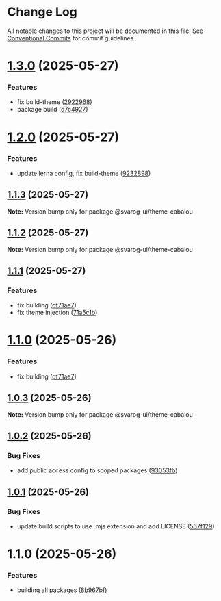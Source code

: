 # Change Log

All notable changes to this project will be documented in this file.
See [Conventional Commits](https://conventionalcommits.org) for commit guidelines.

# [1.3.0](https://github.com/baaaaaaaaasowenyaaaaaaamamabeatsebaaah/svarog/compare/@svarog-ui/theme-cabalou@1.2.0...@svarog-ui/theme-cabalou@1.3.0) (2025-05-27)

### Features

- fix build-theme ([2922968](https://github.com/baaaaaaaaasowenyaaaaaaamamabeatsebaaah/svarog/commit/292296897024527645ee314761114553f5a95539))
- package build ([d7c4927](https://github.com/baaaaaaaaasowenyaaaaaaamamabeatsebaaah/svarog/commit/d7c49273c29471ca7dc54b2e7084b0f79740b5b0))

# [1.2.0](https://github.com/baaaaaaaaasowenyaaaaaaamamabeatsebaaah/svarog/compare/@svarog-ui/theme-cabalou@1.1.3...@svarog-ui/theme-cabalou@1.2.0) (2025-05-27)

### Features

- update lerna config, fix build-theme ([9232898](https://github.com/baaaaaaaaasowenyaaaaaaamamabeatsebaaah/svarog/commit/9232898988069e7246cec2757068fc8952b1d3a4))

## [1.1.3](https://github.com/baaaaaaaaasowenyaaaaaaamamabeatsebaaah/svarog/compare/@svarog-ui/theme-cabalou@1.1.2...@svarog-ui/theme-cabalou@1.1.3) (2025-05-27)

**Note:** Version bump only for package @svarog-ui/theme-cabalou

## [1.1.2](https://github.com/baaaaaaaaasowenyaaaaaaamamabeatsebaaah/svarog/compare/@svarog-ui/theme-cabalou@1.1.1...@svarog-ui/theme-cabalou@1.1.2) (2025-05-27)

**Note:** Version bump only for package @svarog-ui/theme-cabalou

## [1.1.1](https://github.com/baaaaaaaaasowenyaaaaaaamamabeatsebaaah/svarog/compare/@svarog-ui/theme-cabalou@1.0.3...@svarog-ui/theme-cabalou@1.1.1) (2025-05-27)

### Features

- fix building ([df71ae7](https://github.com/baaaaaaaaasowenyaaaaaaamamabeatsebaaah/svarog/commit/df71ae79af43b7f08730cb63d0fc5d0d83fa69cd))
- fix theme injection ([71a5c1b](https://github.com/baaaaaaaaasowenyaaaaaaamamabeatsebaaah/svarog/commit/71a5c1beef79a201583a0d08e9872d5bc900eea2))

# [1.1.0](https://github.com/baaaaaaaaasowenyaaaaaaamamabeatsebaaah/svarog/compare/@svarog-ui/theme-cabalou@1.0.3...@svarog-ui/theme-cabalou@1.1.0) (2025-05-26)

### Features

- fix building ([df71ae7](https://github.com/baaaaaaaaasowenyaaaaaaamamabeatsebaaah/svarog/commit/df71ae79af43b7f08730cb63d0fc5d0d83fa69cd))

## [1.0.3](https://github.com/baaaaaaaaasowenyaaaaaaamamabeatsebaaah/svarog/compare/@svarog-ui/theme-cabalou@1.0.2...@svarog-ui/theme-cabalou@1.0.3) (2025-05-26)

**Note:** Version bump only for package @svarog-ui/theme-cabalou

## [1.0.2](https://github.com/baaaaaaaaasowenyaaaaaaamamabeatsebaaah/svarog/compare/@svarog-ui/theme-cabalou@1.0.1...@svarog-ui/theme-cabalou@1.0.2) (2025-05-26)

### Bug Fixes

- add public access config to scoped packages ([93053fb](https://github.com/baaaaaaaaasowenyaaaaaaamamabeatsebaaah/svarog/commit/93053fb8f7ab6f97728609c5551e2f2cf84dbc6c))

## [1.0.1](https://github.com/baaaaaaaaasowenyaaaaaaamamabeatsebaaah/svarog/compare/@svarog-ui/theme-cabalou@1.1.0...@svarog-ui/theme-cabalou@1.0.1) (2025-05-26)

### Bug Fixes

- update build scripts to use .mjs extension and add LICENSE ([567f129](https://github.com/baaaaaaaaasowenyaaaaaaamamabeatsebaaah/svarog/commit/567f129c9f2c8f722ec578d0a76d8736531368d3))

# 1.1.0 (2025-05-26)

### Features

- building all packages ([8b967bf](https://github.com/baaaaaaaaasowenyaaaaaaamamabeatsebaaah/svarog/commit/8b967bf4c958b6784baef6f40edd22654123dc87))
